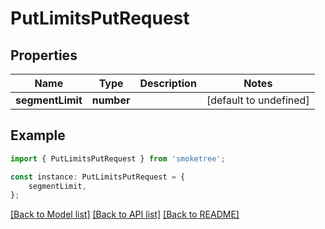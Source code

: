 # PutLimitsPutRequest


## Properties

Name | Type | Description | Notes
------------ | ------------- | ------------- | -------------
**segmentLimit** | **number** |  | [default to undefined]

## Example

```typescript
import { PutLimitsPutRequest } from 'smoketree';

const instance: PutLimitsPutRequest = {
    segmentLimit,
};
```

[[Back to Model list]](../README.md#documentation-for-models) [[Back to API list]](../README.md#documentation-for-api-endpoints) [[Back to README]](../README.md)

